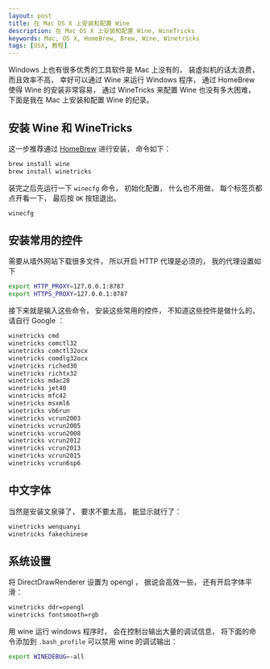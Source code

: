 ```yaml
---
layout: post
title: 在 Mac OS X 上安装和配置 Wine
description: 在 Mac OS X 上安装和配置 Wine, WineTricks
keywords: Mac, OS X, HomeBrew, Brew, Wine, Winetricks
tags: [OSX, 教程]
---
```


Windows 上也有很多优秀的工具软件是 Mac 上没有的， 装虚拟机的话太浪费， 而且效率不高， 幸好可以通过 Wine 来运行 Windows 程序， 通过 HomeBrew 使得 Wine 的安装非常容易， 通过 WineTricks 来配置 Wine 也没有多大困难， 下面是我在 Mac 上安装和配置 Wine 的纪录。

## 安装 Wine 和 WineTricks

这一步推荐通过 [HomeBrew](https://brew.sh/) 进行安装， 命令如下：

```sh
brew install wine
brew install winetricks
```

装完之后先运行一下 `winecfg` 命令， 初始化配置， 什么也不用做， 每个标签页都点开看一下， 最后按 `OK` 按钮退出。

```sh
winecfg
```

## 安装常用的控件

需要从墙外网站下载很多文件， 所以开启 HTTP 代理是必须的， 我的代理设置如下

```sh
export HTTP_PROXY=127.0.0.1:8787
export HTTPS_PROXY=127.0.0.1:8787
```

接下来就是输入这些命令， 安装这些常用的控件， 不知道这些控件是做什么的， 请自行 Google ：

```sh
winetricks cmd
winetricks comctl32
winetricks comctl32ocx
winetricks comdlg32ocx
winetricks riched30
winetricks richtx32
winetricks mdac28
winetricks jet40
winetricks mfc42
winetricks msxml6
winetricks vb6run
winetricks vcrun2003
winetricks vcrun2005
winetricks vcrun2008
winetricks vcrun2012
winetricks vcrun2013
winetricks vcrun2015
winetricks vcrun6sp6
```

## 中文字体

当然是安装文泉驿了， 要求不要太高， 能显示就行了：

```sh
winetricks wenquanyi
winetricks fakechinese
```

## 系统设置

将 DirectDrawRenderer 设置为 opengl ， 据说会高效一些， 还有开启字体平滑：

```sh
winetricks ddr=opengl
winetricks fontsmooth=rgb
```

用 wine 运行 windows 程序时， 会在控制台输出大量的调试信息， 将下面的命令添加到 `.bash_profile` 可以禁用 wine 的调试输出：

```sh
export WINEDEBUG=-all
```

